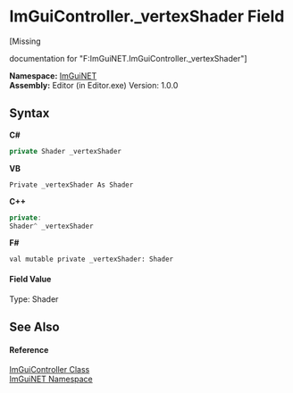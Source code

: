 # ImGuiController._vertexShader Field
 

\[Missing <summary> documentation for "F:ImGuiNET.ImGuiController._vertexShader"\]

**Namespace:**&nbsp;<a href="7ecbdf68-1567-8265-0ab1-032412bfb743">ImGuiNET</a><br />**Assembly:**&nbsp;Editor (in Editor.exe) Version: 1.0.0

## Syntax

**C#**<br />
``` C#
private Shader _vertexShader
```

**VB**<br />
``` VB
Private _vertexShader As Shader
```

**C++**<br />
``` C++
private:
Shader^ _vertexShader
```

**F#**<br />
``` F#
val mutable private _vertexShader: Shader
```


#### Field Value
Type: Shader

## See Also


#### Reference
<a href="dc8569e8-a101-000f-d0db-652eaa2a83fb">ImGuiController Class</a><br /><a href="7ecbdf68-1567-8265-0ab1-032412bfb743">ImGuiNET Namespace</a><br />